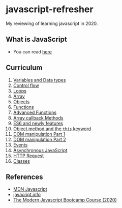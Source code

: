# javascript-refresher

My reviewing of learning javascript in 2020.

## What is JavaScript

- You can read [here](https://developer.mozilla.org/en-US/docs/Web/JavaScript)

## Curriculum

1. [Variables and Data types](https://github.com/xeusteerapat/javascript-refresher/tree/master/01_Variables)
2. [Control flow](https://github.com/xeusteerapat/javascript-refresher/tree/master/02_Control_Flow)
3. [Loops](https://github.com/xeusteerapat/javascript-refresher/tree/master/03_Loops)
4. [Array](https://github.com/xeusteerapat/javascript-refresher/tree/master/04_Array)
5. [Objects](https://github.com/xeusteerapat/javascript-refresher/tree/master/05_Objects)
6. [Functions](https://github.com/xeusteerapat/javascript-refresher/tree/master/06_Functions)
7. [Advanced Functions](https://github.com/xeusteerapat/javascript-refresher/tree/master/07_Advanced_Functions)
8. [Array callback Methods](https://github.com/xeusteerapat/javascript-refresher/tree/master/08_Array_methods)
9. [ES6 and newly features](https://github.com/xeusteerapat/javascript-refresher/tree/master/09_ES6)
10. [Object method and the `this` keyword](https://github.com/xeusteerapat/javascript-refresher/tree/master/10_Object_Method)
11. [DOM manipulation Part 1](https://github.com/xeusteerapat/javascript-refresher/tree/master/11_DOM_Manipulation_Part_01)
12. [DOM manipulation Part 2](https://github.com/xeusteerapat/javascript-refresher/tree/master/12_DOM_Manipulation_Part_02)
13. [Events](https://github.com/xeusteerapat/javascript-refresher/tree/master/13_Events)
14. [Asynchronous JavaScript](https://github.com/xeusteerapat/javascript-refresher/tree/master/14_Asynchronous_Javascript)
15. [HTTP Request](https://github.com/xeusteerapat/javascript-refresher/tree/master/15_HTTP_Request)
16. [Classes](https://github.com/xeusteerapat/javascript-refresher/tree/master/16_Classes)

## References

- [MDN Javascript](https://developer.mozilla.org/en-US/docs/Web/JavaScript)
- [javacript.info](https://javascript.info/)
- [The Modern Javascript Bootcamp Course (2020)](https://www.udemy.com/course/javascript-beginners-complete-tutorial/)
